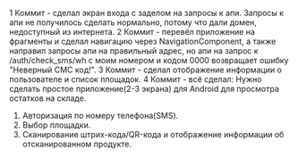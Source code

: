 1 Коммит - сделал экран входа с заделом на запросы к апи. Запросы к апи не получилось сделать нормально, потому что дали домен, недоступный из интернета.
2 Коммит - перевёл приложение на фрагменты и сделал навигацию через NavigationComponent, а также направил запросы апи на правильный адрес, но апи на запрос к /auth/check_sms/wh с моим номером и кодом 0000 возвращает ошибку "Неверный СМС код!".
3 Коммит - сделал отображение информации о пользователе и список площадок.
4 Коммит - всё сделал:
Нужно сделать простое приложение(2-3 экрана) для Android для просмотра остатков на складе.
1. Авторизация по номеру телефона(SMS).
2. Выбор площадки.
3. Сканирование штрих-кода/QR-кода и отображение информации об отсканированном продукте.
